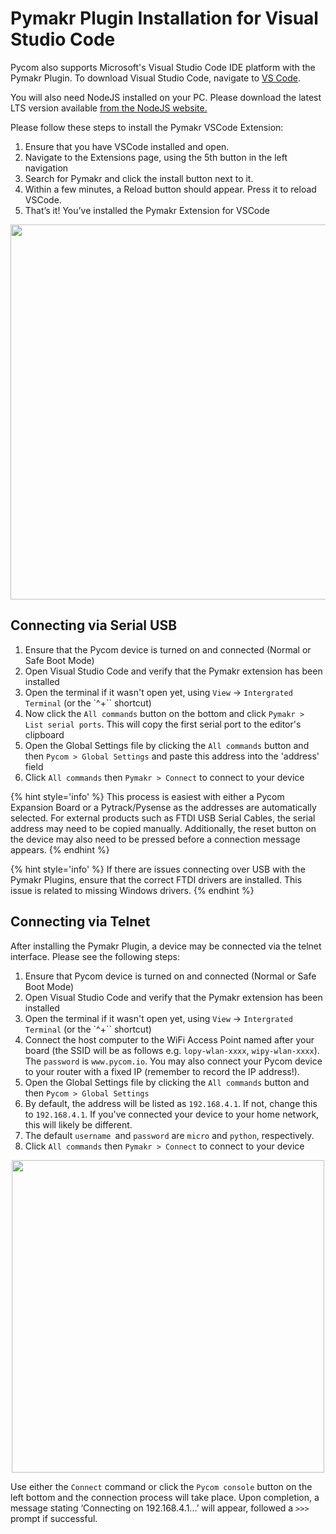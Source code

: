 # Pymakr Plugin Installation for Visual Studio Code

Pycom also supports Microsoft's Visual Studio Code IDE platform with the Pymakr Plugin. To download Visual Studio Code, navigate to [VS Code](https://code.visualstudio.com/).

You will also need NodeJS installed on your PC. Please download the latest LTS version available [from the NodeJS website.](https://nodejs.org/)

Please follow these steps to install the Pymakr VSCode Extension:

1. Ensure that you have VSCode installed and open.
2. Navigate to the Extensions page, using the 5th button in the left navigation
3. Search for Pymakr and click the install button next to it.
4. Within a few minutes, a Reload button should appear. Press it to reload VSCode.
5. That’s it! You’ve installed the Pymakr Extension for VSCode

<p align="center"><img src ="../../../img/vscode-text-editor.png" width="600"></p>

## Connecting via Serial USB

1. Ensure that the Pycom device is turned on and connected (Normal or Safe Boot Mode)
2. Open Visual Studio Code and verify that the Pymakr extension has been installed
3. Open the terminal if it wasn't open yet, using `View` -> `Intergrated Terminal` (or the `^+\`` shortcut)
4. Now click the `All commands` button on the bottom and click `Pymakr > List serial ports`. This will copy the first serial port to the editor's clipboard
5. Open the Global Settings file by clicking the `All commands` button and then `Pycom > Global Settings` and paste this address into the 'address' field
6. Click `All commands` then `Pymakr > Connect` to connect to your device

{% hint style='info' %}
This process is easiest with either a Pycom Expansion Board or a Pytrack/Pysense as the addresses are automatically selected. For external products such as FTDI USB Serial Cables, the serial address may need to be copied manually. Additionally, the reset button on the device may also need to be pressed before a connection message appears.
{% endhint %}

{% hint style='info' %}
If there are issues connecting over USB with the Pymakr Plugins, ensure that the correct FTDI drivers are installed. This issue is related to missing Windows drivers.
{% endhint %}


## Connecting via Telnet

After installing the Pymakr Plugin, a device may be connected via the telnet interface. Please see the following steps:

1. Ensure that Pycom device is turned on and connected (Normal or Safe Boot Mode)
2. Open Visual Studio Code and verify that the Pymakr extension has been installed
3. Open the terminal if it wasn't open yet, using `View` -> `Intergrated Terminal` (or the `^+\`` shortcut)
4. Connect the host computer to the WiFi Access Point named after your board (the SSID will be as follows e.g. `lopy-wlan-xxxx`, `wipy-wlan-xxxx`). The ``password`` is `www.pycom.io`. You may also connect your Pycom device to your router with a fixed IP (remember to record the IP address!).
5. Open the Global Settings file by clicking the `All commands` button and then `Pycom > Global Settings`
6. By default, the address will be listed as `192.168.4.1`. If not, change this to `192.168.4.1`. If you've connected your device to your home network, this will likely be different.
7. The default ``username ``and ``password`` are `micro` and `python`, respectively.
8. Click `All commands` then `Pymakr > Connect` to connect to your device

<p align="center"><img src ="../../../img/vscode-success.png" width="500"></p>

Use either the ``Connect`` command or click the ``Pycom console`` button on the left bottom and the connection process will take place. Upon completion, a message stating ‘Connecting on 192.168.4.1...’ will appear, followed a ``>>>`` prompt if successful.
